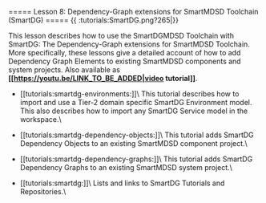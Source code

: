 <!---
Permalink : https://wiki.servicerobotik-ulm.de/tutorials:start
-->

===== Lesson 8: Dependency-Graph extensions for SmartMDSD Toolchain (SmartDG) =====
{{ :tutorials:SmartDG.png?265|}}

This lesson describes how to use the SmartDGMDSD Toolchain with SmartDG: The Dependency-Graph extensions for SmartMDSD Toolchain. More specifically, these lessons give a detailed account of how to add Dependency Graph Elements to existing SmartMDSD components and system projects. Also available as **[[https://youtu.be/LINK_TO_BE_ADDED|video tutorial]]**.

  * [[tutorials:smartdg-environments:]]\\ This tutorial describes how to import and use a Tier-2 domain specific SmartDG Environment model. This also describes how to import any SmartDG Service model in the workspace.\\

  * [[tutorials:smartdg-dependency-objects:]]\\ This tutorial adds SmartDG Dependency Objects to an existing SmartMDSD component project.\\

  * [[tutorials:smartdg-dependency-graphs:]]\\ This tutorial adds SmartDG Dependency Graphs to an existing SmartMDSD system project.\\
  
  * [[tutorials:smartdg:]]\\ Lists and links to SmartDG Tutorials and Repositories.\\

<WRAP clear/>
